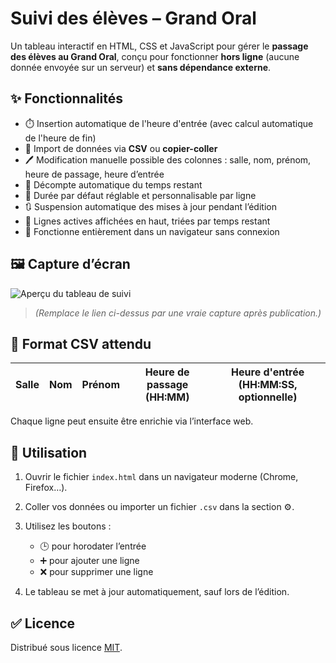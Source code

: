 # Suivi des élèves – Grand Oral

Un tableau interactif en HTML, CSS et JavaScript pour gérer le **passage des élèves au Grand Oral**, conçu pour fonctionner **hors ligne** (aucune donnée envoyée sur un serveur) et **sans dépendance externe**.

## ✨ Fonctionnalités

* ⏱️ Insertion automatique de l'heure d'entrée (avec calcul automatique de l'heure de fin)
* 📅 Import de données via **CSV** ou **copier-coller**
* 🖊️ Modification manuelle possible des colonnes : salle, nom, prénom, heure de passage, heure d’entrée
* 🔄 Décompte automatique du temps restant
* 🔧 Durée par défaut réglable et personnalisable par ligne
* 🔃 Suspension automatique des mises à jour pendant l’édition
* 📌 Lignes actives affichées en haut, triées par temps restant
* 📂 Fonctionne entièrement dans un navigateur sans connexion

## 🖼️ Capture d’écran

![Aperçu du tableau de suivi](https://via.placeholder.com/800x400.png?text=Capture+à+insérer+ici)

> *(Remplace le lien ci-dessus par une vraie capture après publication.)*

## 📄 Format CSV attendu

| Salle | Nom | Prénom | Heure de passage (HH\:MM) | Heure d'entrée (HH\:MM\:SS, optionnelle) |
| ----- | --- | ------ | ------------------------- | ---------------------------------------- |

Chaque ligne peut ensuite être enrichie via l’interface web.

## 🔧 Utilisation

1. Ouvrir le fichier `index.html` dans un navigateur moderne (Chrome, Firefox…).
2. Coller vos données ou importer un fichier `.csv` dans la section ⚙️.
3. Utilisez les boutons :

   * 🕒 pour horodater l’entrée
   * ➕ pour ajouter une ligne
   * ❌ pour supprimer une ligne
4. Le tableau se met à jour automatiquement, sauf lors de l’édition.

## ✅ Licence

Distribué sous licence [MIT](LICENSE).
